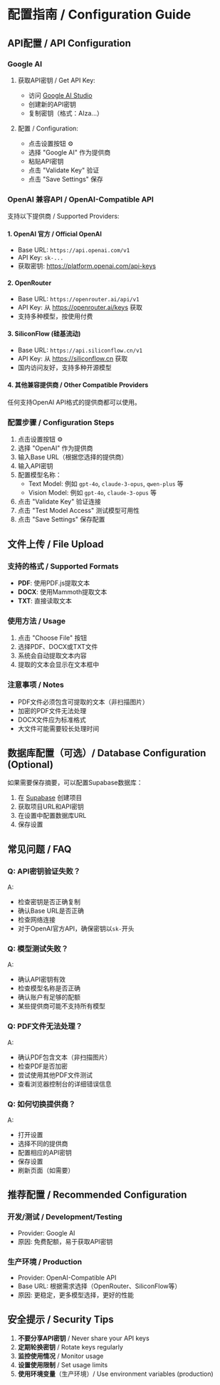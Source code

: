 # 配置指南 / Configuration Guide

## API配置 / API Configuration

### Google AI

1. 获取API密钥 / Get API Key:
   - 访问 [Google AI Studio](https://aistudio.google.com/app/apikey)
   - 创建新的API密钥
   - 复制密钥（格式：AIza...）

2. 配置 / Configuration:
   - 点击设置按钮 ⚙️
   - 选择 "Google AI" 作为提供商
   - 粘贴API密钥
   - 点击 "Validate Key" 验证
   - 点击 "Save Settings" 保存

### OpenAI 兼容API / OpenAI-Compatible API

支持以下提供商 / Supported Providers:

#### 1. OpenAI 官方 / Official OpenAI
- Base URL: `https://api.openai.com/v1`
- API Key: `sk-...`
- 获取密钥: https://platform.openai.com/api-keys

#### 2. OpenRouter
- Base URL: `https://openrouter.ai/api/v1`
- API Key: 从 https://openrouter.ai/keys 获取
- 支持多种模型，按使用付费

#### 3. SiliconFlow (硅基流动)
- Base URL: `https://api.siliconflow.cn/v1`
- API Key: 从 https://siliconflow.cn 获取
- 国内访问友好，支持多种开源模型

#### 4. 其他兼容提供商 / Other Compatible Providers
任何支持OpenAI API格式的提供商都可以使用。

### 配置步骤 / Configuration Steps

1. 点击设置按钮 ⚙️
2. 选择 "OpenAI" 作为提供商
3. 输入Base URL（根据您选择的提供商）
4. 输入API密钥
5. 配置模型名称：
   - Text Model: 例如 `gpt-4o`, `claude-3-opus`, `qwen-plus` 等
   - Vision Model: 例如 `gpt-4o`, `claude-3-opus` 等
6. 点击 "Validate Key" 验证连接
7. 点击 "Test Model Access" 测试模型可用性
8. 点击 "Save Settings" 保存配置

## 文件上传 / File Upload

### 支持的格式 / Supported Formats

- **PDF**: 使用PDF.js提取文本
- **DOCX**: 使用Mammoth提取文本
- **TXT**: 直接读取文本

### 使用方法 / Usage

1. 点击 "Choose File" 按钮
2. 选择PDF、DOCX或TXT文件
3. 系统会自动提取文本内容
4. 提取的文本会显示在文本框中

### 注意事项 / Notes

- PDF文件必须包含可提取的文本（非扫描图片）
- 加密的PDF文件无法处理
- DOCX文件应为标准格式
- 大文件可能需要较长处理时间

## 数据库配置（可选）/ Database Configuration (Optional)

如果需要保存摘要，可以配置Supabase数据库：

1. 在 [Supabase](https://supabase.com) 创建项目
2. 获取项目URL和API密钥
3. 在设置中配置数据库URL
4. 保存设置

## 常见问题 / FAQ

### Q: API密钥验证失败？
A: 
- 检查密钥是否正确复制
- 确认Base URL是否正确
- 检查网络连接
- 对于OpenAI官方API，确保密钥以`sk-`开头

### Q: 模型测试失败？
A:
- 确认API密钥有效
- 检查模型名称是否正确
- 确认账户有足够的配额
- 某些提供商可能不支持所有模型

### Q: PDF文件无法处理？
A:
- 确认PDF包含文本（非扫描图片）
- 检查PDF是否加密
- 尝试使用其他PDF文件测试
- 查看浏览器控制台的详细错误信息

### Q: 如何切换提供商？
A:
- 打开设置
- 选择不同的提供商
- 配置相应的API密钥
- 保存设置
- 刷新页面（如需要）

## 推荐配置 / Recommended Configuration

### 开发/测试 / Development/Testing
- Provider: Google AI
- 原因: 免费配额，易于获取API密钥

### 生产环境 / Production
- Provider: OpenAI-Compatible API
- Base URL: 根据需求选择（OpenRouter、SiliconFlow等）
- 原因: 更稳定，更多模型选择，更好的性能

## 安全提示 / Security Tips

1. **不要分享API密钥** / Never share your API keys
2. **定期轮换密钥** / Rotate keys regularly
3. **监控使用情况** / Monitor usage
4. **设置使用限制** / Set usage limits
5. **使用环境变量**（生产环境）/ Use environment variables (production)
